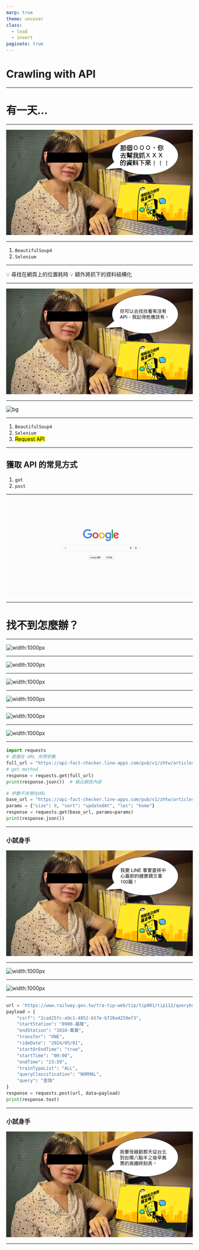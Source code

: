 ```yaml
---
marp: true
theme: uncover
class:
  - lead
  - invert
paginate: true
---
```

<!-- _paginate: false -->

# Crawling with API

---

# 有一天...

---

<!-- _paginate: false -->

![bg](../images/teacher_says_1.png)

---

1. `BeautifulSoup4`
2. `Selenium`

---

:bulb: 尋找在網頁上的位置耗時
:bulb: 額外將抓下的資料結構化

---

<!-- _paginate: false -->

![bg](../images/teacher_says_2.png)

---

![bg](https://divethru.com/wp-content/uploads/2021/03/feeling-confused-1200x675.jpg)

---

1. `BeautifulSoup4`
2. `Selenium`
3. <mark>Request API</mark>

---

## 獲取 API 的常見方式
1. `get`
2. `post`

---
<!-- _paginate: false -->
![bg](../images/search.gif)

---

# 找不到怎麼辦？

---

![width:1000px](https://i.imgur.com/z0HVmWn.png)

---

![width:1000px](https://i.imgur.com/iwWUBw2.png)

---

![width:1000px](https://i.imgur.com/TPRnjyN.png)

---

![width:1000px](https://i.imgur.com/wqGfEOp.png)

---

![width:1000px](https://i.imgur.com/SDDY0mV.png)

---

![width:1000px](https://i.imgur.com/qbhtrSK.png)

---

```python
import requests
# 直接在 URL 夾帶參數
full_url = "https://api-fact-checker.line-apps.com/pub/v1/zhtw/articles/..."
# get method
response = requests.get(full_url)
print(response.json())  # 輸出網頁內容
```

```python
# 參數不夾帶在URL
base_url = "https://api-fact-checker.line-apps.com/pub/v1/zhtw/articles/verified/"
params = {"size": 9, "sort": "updatedAt", "loc": "home"}
response = requests.get(base_url, params=params)
print(response.json())
```

---
### 小試身手
![width:800px](../images/teacher_says_3.png)

---

![width:1000px](https://i.imgur.com/XkbqdhJ.png)

---

![width:1000px](https://i.imgur.com/aDW4wmk.png)

---

```python
url = 'https://www.railway.gov.tw/tra-tip-web/tip/tip001/tip112/querybytime'
payload = {
    "csrf": "2cad25fc-a9c1-4852-b57e-b720a4259ef3",
    "startStation": "0900-基隆",
    "endStation": "1010-萬華",
    "transfer": "ONE",
    "rideDate": "2024/05/01",
    "startOrEndTime": "true",
    "startTime": "00:00",
    "endTime": "23:59",
    "trainTypeList": "ALL",
    "queryClassification": "NORMAL",
    "query": "查詢"
}
response = requests.post(url, data=payload)
print(response.text)
```

---

### 小試身手
![width:800px](../images/teacher_says_4.png)

---